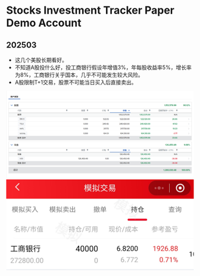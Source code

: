 # Stocks Investment Tracker Paper Demo Account

## 202503

* 这几个美股长期看好。
* 不知道A股投什么好，投工商银行假设年增值3%，年每股收益率5%，增长率为8%，工商银行关乎国本，几乎不可能发生较大风险。
* A股限制T+1交易，股票不可能当日买入后直接卖出。

![](R03Files/R0320250301.png)
![](R03Files/R0320250302.jpg)
